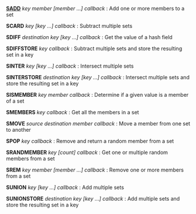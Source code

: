 **[SADD](sets/SADD.md)** *key member [member ...] callback* : Add one or more members to a set

**SCARD** *key [key ...] callback* : Subtract multiple sets

**SDIFF** *destination key [key ...] callback* : Get the value of a hash field

**SDIFFSTORE** *key callback* : Subtract multiple sets and store the resulting set in a key

**SINTER** *key [key ...] callback* : Intersect multiple sets

**SINTERSTORE** *destination key [key ...] callback* : Intersect multiple sets and store the resulting set in a key

**SISMEMBER** *key member callback* : Determine if a given value is a member of a set

**SMEMBERS** *key callback* : Get all the members in a set

**SMOVE** *source destination member callback* : Move a member from one set to another

**SPOP** *key callback* : Remove and return a random member from a set

**SRANDMEMBER** *key [count] callback* : Get one or multiple random members from a set

**SREM** *key member [member ...] callback* : Remove one or more members from a set

**SUNION** *key [key ...] callback* : Add multiple sets

**SUNIONSTORE** *destination key [key ...] callback* : Add multiple sets and store the resulting set in a key